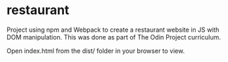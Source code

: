 # restaurant

Project using npm and Webpack to create a restaurant website in JS with DOM manipulation. This was done as part of The Odin Project curriculum.

Open index.html from the dist/ folder in your browser to view.
